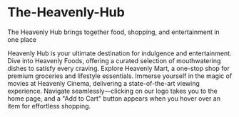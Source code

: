 # The-Heavenly-Hub
The Heavenly Hub brings together food, shopping, and entertainment in one place

Heavenly Hub is your ultimate destination for indulgence and entertainment. Dive into Heavenly Foods, offering a curated selection of mouthwatering dishes to satisfy every craving. Explore Heavenly Mart, a one-stop shop for premium groceries and lifestyle essentials. Immerse yourself in the magic of movies at Heavenly Cinema, delivering a state-of-the-art viewing experience. Navigate seamlessly—clicking on our logo takes you to the home page, and a "Add to Cart" button appears when you hover over an item for effortless shopping.




